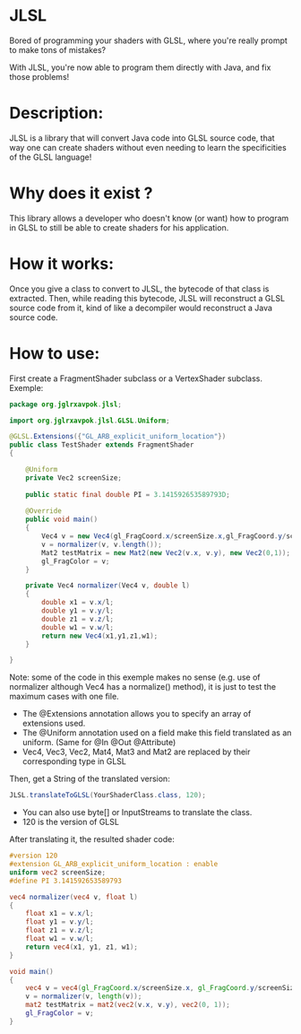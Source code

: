 JLSL
====

Bored of programming your shaders with GLSL, where you're really prompt to make tons of mistakes?

With JLSL, you're now able to program them directly with Java, and fix those problems!


Description:
====
JLSL is a library that will convert Java code into GLSL source code, that way one can create shaders without even needing to learn the specificities of the GLSL language!


Why does it exist ?
====
This library allows a developer who doesn't know (or want) how to program in GLSL to still be able to create shaders for his application.


How it works:
====
Once you give a class to convert to JLSL, the bytecode of that class is extracted.
Then, while reading this bytecode, JLSL will reconstruct a GLSL source code from it, kind of like a decompiler would reconstruct a Java source code.


How to use:
====
First create a FragmentShader subclass or a VertexShader subclass.
Exemple:

```java
package org.jglrxavpok.jlsl;

import org.jglrxavpok.jlsl.GLSL.Uniform;

@GLSL.Extensions({"GL_ARB_explicit_uniform_location"})
public class TestShader extends FragmentShader
{

	@Uniform
	private Vec2 screenSize;
	
	public static final double PI = 3.141592653589793D;
	
	@Override
	public void main()
	{
		Vec4 v = new Vec4(gl_FragCoord.x/screenSize.x,gl_FragCoord.y/screenSize.y,gl_FragCoord.z,gl_FragCoord.w);
		v = normalizer(v, v.length());
		Mat2 testMatrix = new Mat2(new Vec2(v.x, v.y), new Vec2(0,1));
		gl_FragColor = v;
	}

	private Vec4 normalizer(Vec4 v, double l)
	{
		double x1 = v.x/l;
		double y1 = v.y/l;
		double z1 = v.z/l;
		double w1 = v.w/l;
		return new Vec4(x1,y1,z1,w1);
	}

}
```
Note: some of the code in this exemple makes no sense (e.g. use of normalizer although Vec4 has a normalize() method), it is just to test the maximum cases with one file.
* The @Extensions annotation allows you to specify an array of extensions used.
* The @Uniform annotation used on a field make this field translated as an uniform. (Same for @In @Out @Attribute)
* Vec4, Vec3, Vec2, Mat4, Mat3 and Mat2 are replaced by their corresponding type in GLSL

Then, get a String of the translated version:
```java
JLSL.translateToGLSL(YourShaderClass.class, 120);
```
* You can also use byte[] or InputStreams to translate the class.
* 120 is the version of GLSL

After translating it, the resulted shader code:
```glsl
#version 120
#extension GL_ARB_explicit_uniform_location : enable
uniform vec2 screenSize;
#define PI 3.141592653589793

vec4 normalizer(vec4 v, float l)
{
    float x1 = v.x/l;
    float y1 = v.y/l;
    float z1 = v.z/l;
    float w1 = v.w/l;
    return vec4(x1, y1, z1, w1);
}

void main()
{
    vec4 v = vec4(gl_FragCoord.x/screenSize.x, gl_FragCoord.y/screenSize.y, gl_FragCoord.z, gl_FragCoord.w);
    v = normalizer(v, length(v));
    mat2 testMatrix = mat2(vec2(v.x, v.y), vec2(0, 1));
    gl_FragColor = v;
}

```
